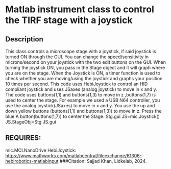 # Matlab instrument class to control the TIRF stage with a joystick

## Description
This class controls a microscope stage with a joystick, if said joystick
is turned ON through the GUI. You can change the speed/sensitivity in microns/second
on your joystick with the two edit buttons on the GUI. When turning the
joystick ON, you pass in the Stage object and it will graph where you
are on the stage. When the Joystick is ON, a timer function is used
to check whether you are moving/using the joystick and graphs your position
10 times per second.   This code uses HebiJoystick to control an HID compliant
joystick and uses JSaxes (analog joystick) to move in x and y.  The code uses
buttons(1,1) and buttons(1,3) to move in z ,buttons(1,7) is used to center the stage.
For example we used a USB N64 controller, you use the analog
joystick(JSaxes) to move in x and y.
You use the up and down yellow buttons (buttons(1,1) and buttons(1,3)) to
move in z. Press the blue A button(buttons(1,7)) to center the Stage.
Stg.gui
JS=mic.Joystick()
JS.StageObj=Stg
JS.gui

## REQUIRES:
mic.MCLNanoDrive
HebiJoystick: https://www.mathworks.com/matlabcentral/fileexchange/61306-hebirobotics-matlabinput
###Citation: Sajjad Khan, Lidkelab, 2024.

